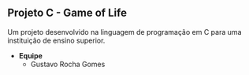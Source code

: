 ## Projeto C - Game of Life
Um projeto desenvolvido na linguagem de programação em C para uma instituição de ensino superior.

- **Equipe**
  - Gustavo Rocha Gomes
